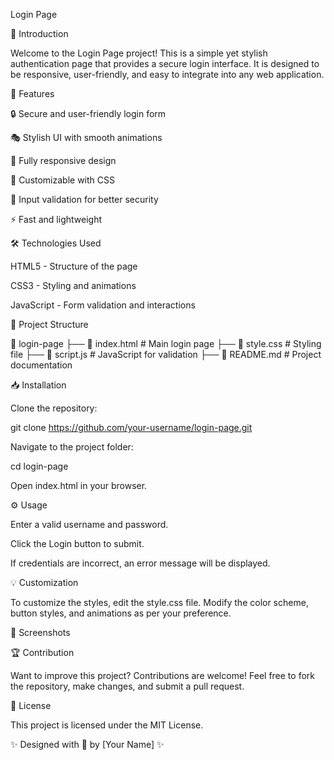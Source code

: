 Login Page

🚀 Introduction

Welcome to the Login Page project! This is a simple yet stylish authentication page that provides a secure login interface. It is designed to be responsive, user-friendly, and easy to integrate into any web application.

🎨 Features

🔒 Secure and user-friendly login form

🎭 Stylish UI with smooth animations

📱 Fully responsive design

🎨 Customizable with CSS

🔑 Input validation for better security

⚡ Fast and lightweight

🛠️ Technologies Used

HTML5 - Structure of the page

CSS3 - Styling and animations

JavaScript - Form validation and interactions

📂 Project Structure

📂 login-page
 ├── 📄 index.html  # Main login page
 ├── 📄 style.css   # Styling file
 ├── 📄 script.js   # JavaScript for validation
 ├── 📄 README.md   # Project documentation

📥 Installation

Clone the repository:

git clone https://github.com/your-username/login-page.git

Navigate to the project folder:

cd login-page

Open index.html in your browser.

⚙️ Usage

Enter a valid username and password.

Click the Login button to submit.

If credentials are incorrect, an error message will be displayed.

💡 Customization

To customize the styles, edit the style.css file. Modify the color scheme, button styles, and animations as per your preference.

📸 Screenshots



🏆 Contribution

Want to improve this project? Contributions are welcome! Feel free to fork the repository, make changes, and submit a pull request.

📜 License

This project is licensed under the MIT License.

✨ Designed with 💙 by [Your Name] ✨
